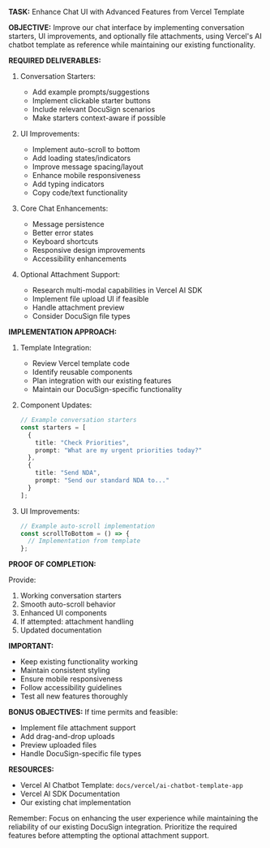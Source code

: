 **TASK:** Enhance Chat UI with Advanced Features from Vercel Template

**OBJECTIVE:** Improve our chat interface by implementing conversation starters, UI improvements, and optionally file attachments, using Vercel's AI chatbot template as reference while maintaining our existing functionality.

**REQUIRED DELIVERABLES:**

1. Conversation Starters:
   - Add example prompts/suggestions
   - Implement clickable starter buttons
   - Include relevant DocuSign scenarios
   - Make starters context-aware if possible

2. UI Improvements:
   - Implement auto-scroll to bottom
   - Add loading states/indicators
   - Improve message spacing/layout
   - Enhance mobile responsiveness
   - Add typing indicators
   - Copy code/text functionality

3. Core Chat Enhancements:
   - Message persistence
   - Better error states
   - Keyboard shortcuts
   - Responsive design improvements
   - Accessibility enhancements

4. Optional Attachment Support:
   - Research multi-modal capabilities in Vercel AI SDK
   - Implement file upload UI if feasible
   - Handle attachment preview
   - Consider DocuSign file types

**IMPLEMENTATION APPROACH:**

1. Template Integration:
   - Review Vercel template code
   - Identify reusable components
   - Plan integration with our existing features
   - Maintain our DocuSign-specific functionality

2. Component Updates:
   ```typescript
   // Example conversation starters
   const starters = [
     {
       title: "Check Priorities",
       prompt: "What are my urgent priorities today?"
     },
     {
       title: "Send NDA",
       prompt: "Send our standard NDA to..."
     }
   ];
   ```

3. UI Improvements:
   ```typescript
   // Example auto-scroll implementation
   const scrollToBottom = () => {
     // Implementation from template
   };
   ```

**PROOF OF COMPLETION:**

Provide:
1. Working conversation starters
2. Smooth auto-scroll behavior
3. Enhanced UI components
4. If attempted: attachment handling
5. Updated documentation

**IMPORTANT:**
- Keep existing functionality working
- Maintain consistent styling
- Ensure mobile responsiveness
- Follow accessibility guidelines
- Test all new features thoroughly

**BONUS OBJECTIVES:**
If time permits and feasible:
- Implement file attachment support
- Add drag-and-drop uploads
- Preview uploaded files
- Handle DocuSign-specific file types

**RESOURCES:**
- Vercel AI Chatbot Template: `docs/vercel/ai-chatbot-template-app`
- Vercel AI SDK Documentation
- Our existing chat implementation

Remember: Focus on enhancing the user experience while maintaining the reliability of our existing DocuSign integration. Prioritize the required features before attempting the optional attachment support. 